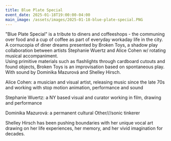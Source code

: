 ```yaml
---
title: Blue Plate Special
event_date: 2025-01-18T19:00:00-04:00
main_image: /assets/images/2025-01-18-blue-plate-special.PNG
---
```


"Blue Plate Special" is a tribute to diners and coffeeshops - the communing over
food and a cup of coffee as part of everyday workaday life in the city. A
cornucopia of diner dreams presented by Broken Toys, a shadow play collaboration
between artists Stephanie Wuertz and Alice Cohen w/ rotating musical
accompaniment.<br>
Using primitive materials such as flashlights through cardboard cutouts and
found objects, Broken Toys is an improvisation based on spontaneous play.<br>
With sound by Dominika Mazurová and Shelley Hirsch.

Alice Cohen: a musician and visual artist, releasing music since the late 70s
and working with stop motion animation, performance and sound

Stephanie Wuertz: a NY based visual and curator working in film, drawing and
performance

Dominika Mazurová: a permanent cultural Other///sonic tinkerer

Shelley Hirsch has been pushing boundaries with her unique vocal art drawing on
her life experiences, her memory, and her vivid imagination for decades.
